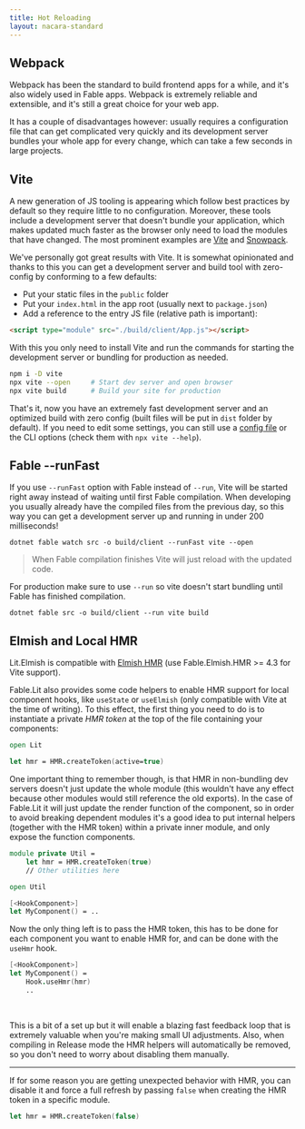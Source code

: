 ```yaml
---
title: Hot Reloading
layout: nacara-standard
---
```


## Webpack

Webpack has been the standard to build frontend apps for a while, and it's also widely used in Fable apps. Webpack is extremely reliable and extensible, and it's still a great choice for your web app.

It has a couple of disadvantages however: usually requires a configuration file that can get complicated very quickly and its development server bundles your whole app for every change, which can take a few seconds in large projects.

## Vite

A new generation of JS tooling is appearing which follow best practices by default so they require little to no configuration. Moreover, these tools include a development server that doesn't bundle your application, which makes updated much faster as the browser only need to load the modules that have changed. The most prominent examples are [Vite](https://vitejs.dev) and [Snowpack](https://www.snowpack.dev/).

We've personally got great results with Vite. It is somewhat opinionated and thanks to this you can get a development server and build tool with zero-config by conforming to a few defaults:

- Put your static files in the `public` folder
- Put your `index.html` in the app root (usually next to `package.json`)
- Add a reference to the entry JS file (relative path is important):

```html
<script type="module" src="./build/client/App.js"></script>
```

With this you only need to install Vite and run the commands for starting the development server or bundling for production as needed.

```sh
npm i -D vite
npx vite --open     # Start dev server and open browser
npx vite build      # Build your site for production
```

That's it, now you have an extremely fast development server and an optimized build with zero config (built files will be put in `dist` folder by default). If you need to edit some settings, you can still use a [config file](https://vitejs.dev/config/) or the CLI options (check them with `npx vite --help`).

## Fable --runFast

If you use `--runFast` option with Fable instead of `--run`, Vite will be started right away instead of waiting until first Fable compilation. When developing you usually already have the compiled files from the previous day, so this way you can get a development server up and running in under 200 milliseconds!

```
dotnet fable watch src -o build/client --runFast vite --open
```

> When Fable compilation finishes Vite will just reload with the updated code.

For production make sure to use `--run` so vite doesn't start bundling until Fable has finished compilation.

```
dotnet fable src -o build/client --run vite build
```

## Elmish and Local HMR

Lit.Elmish is compatible with [Elmish HMR](https://elmish.github.io/hmr/) (use Fable.Elmish.HMR >= 4.3 for Vite support).

Fable.Lit also provides some code helpers to enable HMR support for local component hooks, like `useState` or `useElmish` (only compatible with Vite at the time of writing). To this effect, the first thing you need to do is to instantiate a private _HMR token_ at the top of the file containing your components:

```fsharp
open Lit

let hmr = HMR.createToken(active=true)
```

One important thing to remember though, is that HMR in non-bundling dev servers doesn't just update the whole module (this wouldn't have any effect because other modules would still reference the old exports). In the case of Fable.Lit it will just update the render function of the component, so in order to avoid breaking dependent modules it's a good idea to put internal helpers (together with the HMR token) within a private inner module, and only expose the function components.

```fsharp
module private Util =
    let hmr = HMR.createToken(true)
    // Other utilities here

open Util

[<HookComponent>]
let MyComponent() = ..
```

Now the only thing left is to pass the HMR token, this has to be done for each component you want to enable HMR for, and can be done with the `useHmr` hook.

```fsharp
[<HookComponent>]
let MyComponent() =
    Hook.useHmr(hmr)
    ..
```

<br />

This is a bit of a set up but it will enable a blazing fast feedback loop that is extremely valuable when you're making small UI adjustments. Also, when compiling in Release mode the HMR helpers will automatically be removed, so you don't need to worry about disabling them manually.

<hr />

If for some reason you are getting unexpected behavior with HMR, you can disable it and force a full refresh by passing `false` when creating the HMR token in a specific module.

```fsharp
let hmr = HMR.createToken(false)
```
